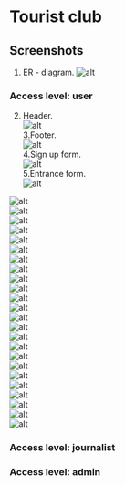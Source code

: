 # Tourist club
## Screenshots
1. ER - diagram.
![alt](Screenshots/111.png)    
### Access level: user
2. Header.    
![alt](Screenshots/2.png)    
3.Footer.    
![alt](Screenshots/1.png)    
4.Sign up form.    
![alt](Screenshots/3.png)    
5.Entrance form.    
![alt](Screenshots/4.png)    

![alt](Screenshots/5.png)  
![alt](Screenshots/6.png)  
![alt](Screenshots/7.png)  
![alt](Screenshots/8.png)  
![alt](Screenshots/9.png)  
![alt](Screenshots/10.png)  
![alt](Screenshots/11.png)  
![alt](Screenshots/12.png)  
![alt](Screenshots/13.png)  
![alt](Screenshots/14.png)  
![alt](Screenshots/15.png)  
![alt](Screenshots/16.png)  
![alt](Screenshots/17.png)  
![alt](Screenshots/18.png)  
![alt](Screenshots/19.png)  
![alt](Screenshots/20.png)  
![alt](Screenshots/21.png)  
![alt](Screenshots/22.png)  
![alt](Screenshots/23.png)  
![alt](Screenshots/24.png)  
![alt](Screenshots/25.png)  
![alt](Screenshots/26.png)  
![alt](Screenshots/27.png)  
![alt](Screenshots/28.png)  
### Access level: journalist
### Access level: admin
